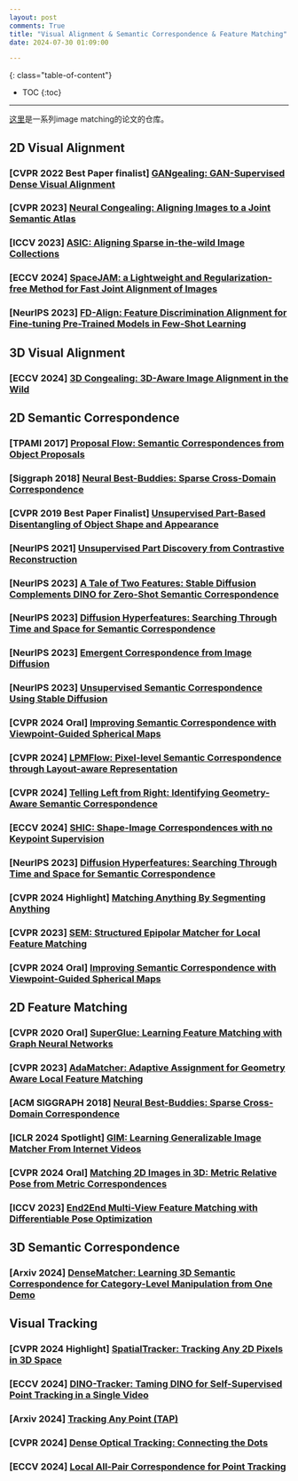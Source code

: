 ```yaml
---
layout: post
comments: True
title: "Visual Alignment & Semantic Correspondence & Feature Matching"
date: 2024-07-30 01:09:00

---
```


<!--more-->

{: class="table-of-content"}
* TOC
{:toc}

---

[这里](https://github.com/ericzzj1989/Awesome-Image-Matching)是一系列image matching的论文的仓库。

## 2D Visual Alignment

### \[**CVPR 2022 Best Paper finalist**\] [GANgealing: GAN-Supervised Dense Visual Alignment](https://www.wpeebles.com/gangealing)

### \[**CVPR 2023**\] [Neural Congealing: Aligning Images to a Joint Semantic Atlas](https://neural-congealing.github.io/)

### \[**ICCV 2023**\] [ASIC: Aligning Sparse in-the-wild Image Collections](https://kampta.github.io/asic/)

### \[**ECCV 2024**\] [SpaceJAM: a Lightweight and Regularization-free Method for Fast Joint Alignment of Images](https://bgu-cs-vil.github.io/SpaceJAM/)

### \[**NeurIPS 2023**\] [FD-Align: Feature Discrimination Alignment for Fine-tuning Pre-Trained Models in Few-Shot Learning](https://github.com/skingorz/FD-Align)

## 3D Visual Alignment

### \[**ECCV 2024**\] [3D Congealing: 3D-Aware Image Alignment in the Wild](https://ai.stanford.edu/~yzzhang/projects/3d-congealing/)

## 2D Semantic Correspondence

### \[**TPAMI 2017**\] [Proposal Flow: Semantic Correspondences from Object Proposals](https://www.di.ens.fr/willow/research/proposalflow/)

### \[**Siggraph 2018**\] [Neural Best-Buddies: Sparse Cross-Domain Correspondence](https://kfiraberman.github.io/neural_best_buddies/)

### \[**CVPR 2019 Best Paper Finalist**\] [Unsupervised Part-Based Disentangling of Object Shape and Appearance](https://compvis.github.io/unsupervised-disentangling/)

### \[**NeurIPS 2021**\] [Unsupervised Part Discovery from Contrastive Reconstruction](https://www.robots.ox.ac.uk/~vgg/research/unsup-parts/)

### \[**NeurIPS 2023**\] [A Tale of Two Features: Stable Diffusion Complements DINO for Zero-Shot Semantic Correspondence](https://sd-complements-dino.github.io/)

### \[**NeurIPS 2023**\] [Diffusion Hyperfeatures: Searching Through Time and Space for Semantic Correspondence](https://diffusion-hyperfeatures.github.io/)

### \[**NeurIPS 2023**\] [Emergent Correspondence from Image Diffusion](https://diffusionfeatures.github.io/)

### \[**NeurIPS 2023**\] [Unsupervised Semantic Correspondence Using Stable Diffusion](https://ubc-vision.github.io/LDM_correspondences/)

### \[**CVPR 2024 Oral**\] [Improving Semantic Correspondence with Viewpoint-Guided Spherical Maps](https://groups.inf.ed.ac.uk/vico/research/SphericalMaps/)

### \[**CVPR 2024**\] [LPMFlow: Pixel-level Semantic Correspondence through Layout-aware Representation](https://github.com/YXSUNMADMAX/LPMFlow)

### \[**CVPR 2024**\] [Telling Left from Right: Identifying Geometry-Aware Semantic Correspondence](https://telling-left-from-right.github.io/)

### \[**ECCV 2024**\] [SHIC: Shape-Image Correspondences with no Keypoint Supervision](https://www.robots.ox.ac.uk/~vgg/research/shic/)

### \[**NeurIPS 2023**\] [Diffusion Hyperfeatures: Searching Through Time and Space for Semantic Correspondence](https://diffusion-hyperfeatures.github.io/)

### \[**CVPR 2024 Highlight**\] [Matching Anything By Segmenting Anything](https://matchinganything.github.io/)

### \[**CVPR 2023**\] [SEM: Structured Epipolar Matcher for Local Feature Matching](https://sem2023.github.io/)

### \[**CVPR 2024 Oral**\] [Improving Semantic Correspondence with Viewpoint-Guided Spherical Maps](https://groups.inf.ed.ac.uk/vico/research/SphericalMaps/)

## 2D Feature Matching

### \[**CVPR 2020 Oral**\] [SuperGlue: Learning Feature Matching with Graph Neural Networks](https://github.com/magicleap/SuperGluePretrainedNetwork)

### \[**CVPR 2023**\] [AdaMatcher: Adaptive Assignment for Geometry Aware Local Feature Matching](https://github.com/TencentYoutuResearch/AdaMatcher)

### \[**ACM SIGGRAPH 2018**\] [Neural Best-Buddies: Sparse Cross-Domain Correspondence](https://kfiraberman.github.io/neural_best_buddies/)

### \[**ICLR 2024 Spotlight**\] [GIM: Learning Generalizable Image Matcher From Internet Videos](https://xuelunshen.com/gim/)

### \[**CVPR 2024 Oral**\] [Matching 2D Images in 3D: Metric Relative Pose from Metric Correspondences](https://nianticlabs.github.io/mickey/)

### \[**ICCV 2023**\] [End2End Multi-View Feature Matching with Differentiable Pose Optimization](https://barbararoessle.github.io/e2e_multi_view_matching/)

## 3D Semantic Correspondence

### \[**Arxiv 2024**\] [DenseMatcher: Learning 3D Semantic Correspondence for Category-Level Manipulation from One Demo](https://tea-lab.github.io/DenseMatcher/)


## Visual Tracking

### \[**CVPR 2024 Highlight**\] [SpatialTracker: Tracking Any 2D Pixels in 3D Space](https://henry123-boy.github.io/SpaTracker/)

### \[**ECCV 2024**\] [DINO-Tracker: Taming DINO for Self-Supervised Point Tracking in a Single Video](https://dino-tracker.github.io/)

### \[**Arxiv 2024**\] [Tracking Any Point (TAP)](https://github.com/google-deepmind/tapnet)

### \[**CVPR 2024**\] [Dense Optical Tracking: Connecting the Dots](https://16lemoing.github.io/dot/)

### \[**ECCV 2024**\] [Local All-Pair Correspondence for Point Tracking](https://github.com/cvlab-kaist/locotrack)

